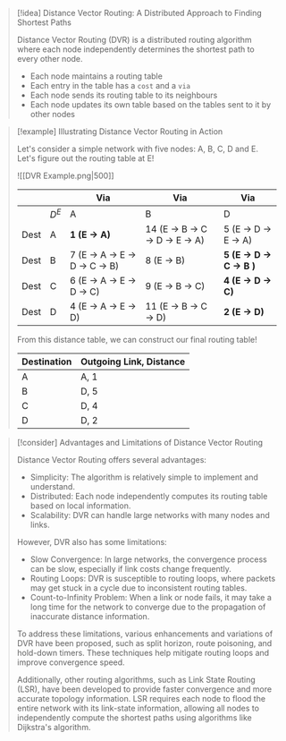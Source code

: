 > [!idea] Distance Vector Routing: A Distributed Approach to Finding Shortest Paths
> 
> Distance Vector Routing (DVR) is a distributed routing algorithm where each node independently determines the shortest path to every other node.
> - Each node maintains a routing table
> - Each entry in the table has a `cost` and a `via`
> - Each node sends its routing table to its neighbours
> - Each node updates its own table based on the tables sent to it by other nodes

> [!example] Illustrating Distance Vector Routing in Action
>
> Let's consider a simple network with five nodes: A, B, C, D and E. Let's figure out the routing table at E!
>
>![[DVR Example.png|500]]
>
>
>| | | Via | Via | Via |
>| ---- | ----- | ------------------------------ | -------------------------------- | ----------------------------- |
>| | $D^E$ | A | B | D |
>| Dest | A | **1 (E -> A)** | 14 (E -> B -> C -> D -> E -> A) | 5 (E -> D -> E -> A) |
>| Dest | B | 7 (E -> A -> E -> D -> C -> B) | 8 (E -> B) | **5** **(E -> D -> C -> B )** |
>| Dest | C | 6 (E -> A -> E -> D -> C) | 9 (E -> B -> C) | **4** **(E -> D -> C)** |
>| Dest | D | 4 (E -> A -> E -> D) | 11 (E -> B -> C -> D) | **2** **(E -> D)** |
>
>From this distance table, we can construct our final routing table!
>
>| Destination | Outgoing Link, Distance |
>| ----------- | ----------------------- |
>| A | A, 1 |
>| B | D, 5 |
>| C | D, 4 |
>| D | D, 2 |


> [!consider] Advantages and Limitations of Distance Vector Routing
> 
> Distance Vector Routing offers several advantages:
> - Simplicity: The algorithm is relatively simple to implement and understand.
> - Distributed: Each node independently computes its routing table based on local information.
> - Scalability: DVR can handle large networks with many nodes and links.
> 
> However, DVR also has some limitations:
> - Slow Convergence: In large networks, the convergence process can be slow, especially if link costs change frequently.
> - Routing Loops: DVR is susceptible to routing loops, where packets may get stuck in a cycle due to inconsistent routing tables.
> - Count-to-Infinity Problem: When a link or node fails, it may take a long time for the network to converge due to the propagation of inaccurate distance information.
> 
> To address these limitations, various enhancements and variations of DVR have been proposed, such as split horizon, route poisoning, and hold-down timers. These techniques help mitigate routing loops and improve convergence speed.
> 
> Additionally, other routing algorithms, such as Link State Routing (LSR), have been developed to provide faster convergence and more accurate topology information. LSR requires each node to flood the entire network with its link-state information, allowing all nodes to independently compute the shortest paths using algorithms like Dijkstra's algorithm.
